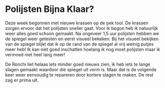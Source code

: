 # Polijsten Bijna Klaar?
Deze week begonnen met nieuwe krassen op de pek tool. De krassen zorgen ervoor dat het polijsten sneller gaat. Voor ik begon heb ik natuurlijk weer alles goed schoon gemaakt. Na ongeveer 1,5 uur polijsten hebben we de spiegel weer getesten en eerst visueel bekeken. Bij het visueel bekijken van de spiegel blijkt dat ik op de rand van de spiegel al vrij weinig putjes meer heb! Ik kan niet goed inschatten hoelang ik nog moet polijsten maar ik vermoed niet heel lang meer!

De Ronchi liet helaas iets minder goed nieuws zien, ik heb iets te lange slagen gemaakt waardoor die spiegel uit vorm is. Maar dat is de volgende keer weer eenvoudig te repareren door kortere slagen te maken. De rest zag er prima uit.